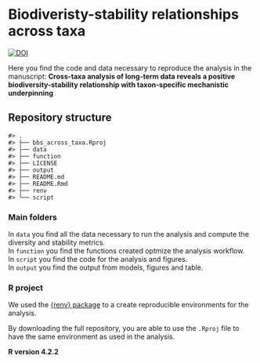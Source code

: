
<!-- README.md is generated from README.Rmd. Please edit that file -->

# Biodiveristy-stability relationships across taxa

<!-- badges: start -->

[![DOI](https://zenodo.org/badge/744036049.svg)](https://zenodo.org/doi/10.5281/zenodo.10526501)
<!-- badges: end -->

Here you find the code and data necessary to reproduce the analysis in
the manuscript: **Cross-taxa analysis of long-term data reveals a
positive biodiversity-stability relationship with taxon-specific
mechanistic underpinning**

## Repository structure

    #> .
    #> ├── bbs_across_taxa.Rproj
    #> ├── data
    #> ├── function
    #> ├── LICENSE
    #> ├── output
    #> ├── README.md
    #> ├── README.Rmd
    #> ├── renv
    #> └── script

### Main folders

In `data` you find all the data necessary to run the analysis and
compute the diversity and stability metrics.  
In `function` you find the functions created optmize the analysis
workflow.  
In `script` you find the code for the analysis and figures.  
In `output` you find the output from models, figures and table.

### R project

We used the [{renv} package](https://rstudio.github.io/renv/index.html)
to a create reproducible environments for the analysis.

By downloading the full repository, you are able to use the `.Rproj`
file to have the same environment as used in the analysis.

**R version 4.2.2**
